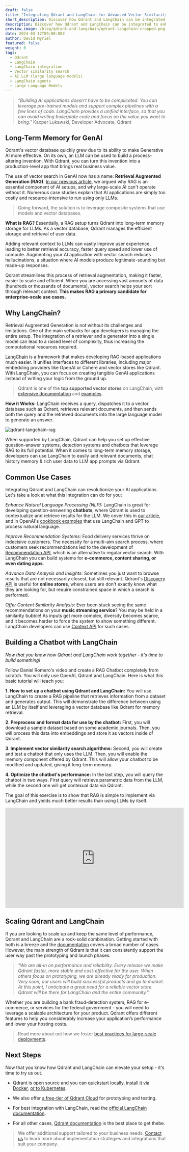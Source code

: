 ```yaml
---
draft: false
title: "Integrating Qdrant and LangChain for Advanced Vector Similarity Search"
short_description: Discover how Qdrant and LangChain can be integrated to enhance AI applications.
description: Discover how Qdrant and LangChain can be integrated to enhance AI applications with advanced vector similarity search technology.
preview_image: /blog/qdrant-and-langchain/qdrant-langchain-cropped.png
date: 2024-03-12T09:00:00Z
author: David Myriel
featured: false
weight: 0 
tags:
  - Qdrant
  - LangChain
  - LangChain integration
  - Vector similarity search
  - AI LLM (large language models)
  - LangChain agents
  - Large Language Models
---
```


> *"Building AI applications doesn't have to be complicated. You can leverage pre-trained models and support complex pipelines with a few lines of code. LangChain provides a unified interface, so that you can avoid writing boilerplate code and focus on the value you want to bring."* Kacper Lukawski, Developer Advocate, Qdrant

## Long-Term Memory for GenAI 

Qdrant's vector database quickly grew due to its ability to make Generative AI more effective. On its own, an LLM can be used to build a process-altering invention. With Qdrant, you can turn this invention into a production-level app that brings real business value.

The use of vector search in GenAI now has a name: **Retrieval Augmented Generation (RAG)**. [In our previous article](https://qdrant.tech/articles/rag-is-dead/), we argued why RAG is an essential component of AI setups, and why large-scale AI can't operate without it. Numerous case studies explain that AI applications are simply too costly and resource-intensive to run using only LLMs. 

> Going forward, the solution is to leverage composite systems that use models and vector databases.

**What is RAG?** Essentially, a RAG setup turns Qdrant into long-term memory storage for LLMs. As a vector database, Qdrant manages the efficient storage and retrieval of user data. 

Adding relevant context to LLMs can vastly improve user experience, leading to better retrieval accuracy, faster query speed and lower use of compute. Augmenting your AI application with vector search reduces hallucinations, a situation where AI models produce legitimate-sounding but made-up responses. 

Qdrant streamlines this process of retrieval augmentation, making it faster, easier to scale and efficient. When you are accessing vast amounts of data (hundreds or thousands of documents), vector search helps your sort through relevant context. **This makes RAG a primary candidate for enterprise-scale use cases.**

## Why LangChain?

Retrieval Augmented Generation is not without its challenges and limitations. One of the main setbacks for app developers is managing the entire setup. The integration of a retriever and a generator into a single model can lead to a raised level of complexity, thus increasing the computational resources required.

[LangChain](https://www.langchain.com/) is a framework that makes developing RAG-based applications much easier. It unifies interfaces to different libraries, including major embedding providers like OpenAI or Cohere and vector stores like Qdrant. With LangChain, you can focus on creating tangible GenAI applications instead of writing your logic from the ground up. 

> Qdrant is one of the **top supported vector stores** on LangChain, with [extensive documentation](https://python.langchain.com/docs/integrations/vectorstores/qdrant) and [examples](https://python.langchain.com/docs/integrations/retrievers/self_query/qdrant_self_query).

**How it Works:** LangChain receives a query, dispatches it to a vector database such as Qdrant, retrieves relevant documents, and then sends both the query and the retrieved documents into the large language model to generate an answer.

![qdrant-langchain-rag](/blog/qdrant-and-langchain/flow-diagram.png)

When supported by LangChain, Qdrant can help you set up effective question-answer systems, detection systems and chatbots that leverage RAG to its full potential. When it comes to long-term memory storage, developers can use LangChain to easily add relevant documents, chat history memory & rich user data to LLM app prompts via Qdrant. 

## Common Use Cases

Integrating Qdrant and LangChain can revolutionize your AI applications. Let's take a look at what this integration can do for you: 

*Enhance Natural Language Processing (NLP):* 
LangChain is great for developing question-answering **chatbots**, where Qdrant is used to contextualize and retrieve results for the LLM. We cover this in [our article](https://qdrant.tech/articles/langchain-integration/), and in OpenAI's [cookbook examples](https://cookbook.openai.com/examples/vector_databases/qdrant/qa_with_langchain_qdrant_and_openai) that use LangChain and GPT to process natural language.

*Improve Recommendation Systems:*
Food delivery services thrive on indecisive customers. The necessity for a multi-aim search process, where customers seek recommendations led to the development of [Recommendation API](https://qdrant.tech/documentation/concepts/explore/#recommendation-api), which is an alternative to regular vector search. With LangChain you can build systems for **e-commerce, content sharing, or even dating apps**.

*Advance Data Analysis and Insights:* Sometimes you just want to browse results that are not necessarily closest, but still relevant. Qdrant's [Discovery API](https://qdrant.tech/articles/discovery-search/#discovery-search) is useful for **online stores**, where users are don't exactly know what they are looking for, but require constrained space in which a search is performed. 

*Offer Content Similarity Analysis:* Ever been stuck seeing the same recommendations on your **music streaming service**? You may be held in a similarity bubble! As inputs get more complex, diversity becomes scarce, and it becomes harder to force the system to show something different. LangChain developers can use [Context API](https://qdrant.tech/articles/discovery-search/#context-search) for such cases.

## Building a Chatbot with LangChain

_Now that you know how Qdrant and LangChain work together - it's time to build something!_

Follow Daniel Romero's video and create a RAG Chatbot completely from scratch. You will only use OpenAI, Qdrant and LangChain.
Here is what this basic tutorial will teach you:

**1. How to set up a chatbot using Qdrant and LangChain:** You will use LangChain to create a RAG pipeline that retrieves information from a dataset and generates output. This will demonstrate the difference between using an LLM by itself and leveraging a vector database like Qdrant for memory retrieval.

**2. Preprocess and format data for use by the chatbot:** First, you will download a sample dataset based on some academic journals. Then, you will process this data into embeddings and store it as vectors inside of Qdrant.

**3. Implement vector similarity search algorithms:** Second, you will create and test a chatbot that only uses the LLM. Then, you will enable the memory component offered by Qdrant. This will allow your chatbot to be modified and updated, giving it long-term memory. 

**4. Optimize the chatbot's performance:** In the last step, you will query the chatbot in two ways. First query will retrieve parametric data from the LLM, while the second one will get contexual data via Qdrant.

The goal of this exercise is to show that RAG is simple to implement via LangChain and yields much better results than using LLMs by itself.

<iframe width="560" height="315" src="https://www.youtube.com/embed/O60-KuZZeQA?si=jkDsyJ52qA4ivXUy" title="YouTube video player" frameborder="0" allow="accelerometer; autoplay; clipboard-write; encrypted-media; gyroscope; picture-in-picture; web-share" allowfullscreen></iframe>

## Scaling Qdrant and LangChain 

If you are looking to scale up and keep the same level of performance, Qdrant and LangChain are a rock-solid combination. Getting started with both is a breeze and the [documentation](https://python.langchain.com/docs/integrations/vectorstores/qdrant) covers a broad number of cases. However, the main strength of Qdrant is that it can consistently support the user way past the prototyping and launch phases. 

> *"We are all-in on performance and reliability. Every release we make Qdrant faster, more stable and cost-effective for the user. When others focus on prototyping, we are already ready for production. Very soon, our users will build successful products and go to market. At this point, I anticipate a great need for a reliable vector store. Qdrant will be there for LangChain and the entire community."*

Whether you are building a bank fraud-detection system, RAG for e-commerce, or services for the federal government - you will need to leverage a scalable architecture for your product. Qdrant offers different features to help you considerably increase your application’s performance and lower your hosting costs.

> Read more about out how we foster [best practices for large-scale deployments](https://qdrant.tech/articles/multitenancy/). 

## Next Steps

Now that you know how Qdrant and LangChain can elevate your setup - it's time to try us out. 

- Qdrant is open source and you can [quickstart locally](https://qdrant.tech/documentation/quick-start/), [install it via Docker](https://qdrant.tech/documentation/quick-start/), [or to Kubernetes](https://github.com/qdrant/qdrant-helm/). 

- We also offer [a free-tier of Qdrant Cloud](https://cloud.qdrant.io/) for prototyping and testing.

- For best integration with LangChain, read the [official LangChain documentation](https://python.langchain.com/docs/integrations/vectorstores/qdrant/). 

- For all other cases, [Qdrant documentation](https://qdrant.tech/documentation/integrations/langchain/) is the best place to get thebe.

> We offer additional support tailored to your business needs. [Contact us](https://qdrant.to/contact-us) to learn more about implementation strategies and integrations that suit your company.



